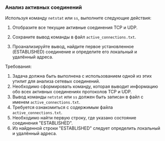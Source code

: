 
### Анализ активных соединений

Используя команду `netstat` или `ss`, выполните следующие действия:

1. Отобразите все текущие активные соединения TCP и UDP.

2. Сохраните вывод команды в файл `active_connections.txt`.

3. Проанализируйте вывод, найдите первое установленное (ESTABLISHED) соединение и определите его локальный и удалённый адреса.

Требования:
1. Задача должна быть выполнена с использованием одной из этих утилит для анализа сетевых соединений. 
2. Необходимо сформировать команду, которая выводит информацию обо всех активных соединениях протоколов TCP и UDP. 
3. Вывод команды `netstat` или `ss` должен быть записан в файл с именем `active_connections.txt`. 
4. Требуется ознакомиться с содержимым файла `active_connections.txt`. 
5. Необходимо найти первую строку, где указано состояние соединения "ESTABLISHED". 
6. Из найденной строки "ESTABLISHED" следует определить локальный и удалённый адреса.